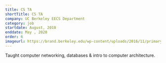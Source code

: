 ```yaml
---
title: CS TA 
shortTitle: CS TA
company: UC Berkeley EECS Department
category: job
startdate: August, 2018
enddate: May , 2020
order: 6
imageurl: https://brand.berkeley.edu/wp-content/uploads/2016/11/primarylogo.png
---
```


Taught computer networking, databases & intro to computer architecture.
